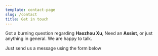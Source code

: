 ```yaml
---
template: contact-page
slug: /contact
title: Get in touch
---
```


Got a burning question regarding **Haozhou Xu**, Need an **Assist**, or just anything in general. We are happy to talk.

Just send us a message using the form below
